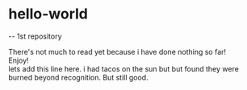 # hello-world
-- 1st repository

There's not much to read yet because i have done nothing so far!  
Enjoy!  
lets add this line here.
i had tacos on the sun but but found they were burned beyond recognition. 
But still good.
